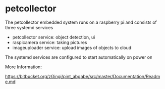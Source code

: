 # petcollector

The petcollector embedded system runs on a raspberry pi and consists of three systemd services
* petcollector service: object detection, ui
* raspicamera service: taking pictures
* imageuploader service: upload images of objects to cloud

The systemd services are configured to start automatically on power on

More Information:

https://bitbucket.org/zGingi/pint_abgabe/src/master/Documentation/Readme.md

